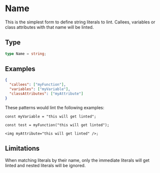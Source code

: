 # Name

This is the simplest form to define string literals to lint. Callees, variables or class attributes with that name will be linted.

## Type

```ts
type Name = string;
```

## Examples

```json
{
  "callees": ["myFunction"],
  "variables": ["myVariable"],
  "classAttributes": ["myAttribute"]
}
```

These patterns would lint the following examples:

```tsx
const myVariable = "this will get linted";
```

```tsx
const test = myFunction("this will get linted");
```

```tsx
<img myAttribute="this will get linted" />;
```

## Limitations

When matching literals by their name, only the immediate literals will get linted and nested literals will be ignored.
